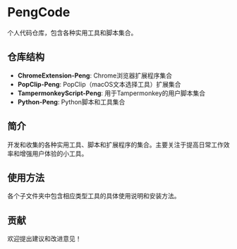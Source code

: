 # PengCode

个人代码仓库，包含各种实用工具和脚本集合。

## 仓库结构

- **ChromeExtension-Peng**: Chrome浏览器扩展程序集合
- **PopClip-Peng**: PopClip（macOS文本选择工具）扩展集合
- **TampermonkeyScript-Peng**: 用于Tampermonkey的用户脚本集合
- **Python-Peng**: Python脚本和工具集合

## 简介

开发和收集的各种实用工具、脚本和扩展程序的集合。主要关注于提高日常工作效率和增强用户体验的小工具。

## 使用方法

各个子文件夹中包含相应类型工具的具体使用说明和安装方法。

## 贡献

欢迎提出建议和改进意见！